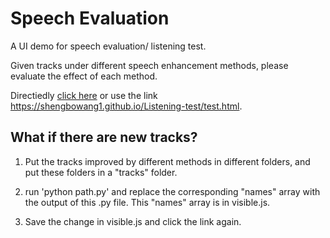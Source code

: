 # Speech Evaluation

A UI demo for speech evaluation/ listening test.

Given tracks under different speech enhancement methods, please evaluate the effect of each method.

Directiedly [click here](https://shengbowang1.github.io/Listening-test/test.html) or use the link https://shengbowang1.github.io/Listening-test/test.html.


## What if there are new tracks?

1. Put the tracks improved by different methods in different folders, and put these folders in a "tracks" folder.

2. run 'python path.py' and replace the corresponding "names" array with the output of this .py file. This "names" array is in visible.js.

3. Save the change in visible.js and click the link again.



